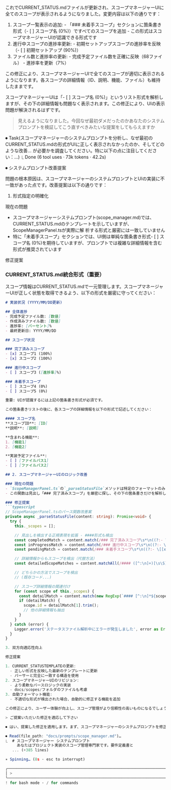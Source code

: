 これでCURRENT_STATUS.mdファイルが更新され、スコープマネージャーUIに全てのスコープが表示されるようになりました。変更内容は以下の通りです：

  1. スコープ一覧表示の追加:
    - 「### 未着手スコープ」セクションに箇条書き形式（- [ ] スコープ名 (0%)）ですべてのスコープを追加
    - この形式はスコープマネージャーUIが認識できる形式です
  2. 進行中スコープの進捗率更新:
    - 初期セットアップスコープの進捗率を反映（- [ ] 初期セットアップ (90%)）
  3. ファイル数と進捗率の更新:
    - 完成予定ファイル数を正確に反映（68ファイル）
    - 進捗率を更新（7%）

  この修正により、スコープマネージャーUIで全てのスコープが適切に表示されるようになります。各スコープの詳細情報（ID、説明、機能、ファイル）も維持
  したままです。

  スコープマネージャーUIは「- [ ] スコープ名
  (0%)」というリスト形式を解析しますが、その下の詳細情報も問題なく表示されます。この修正により、UIの表示問題が解決されるはずです。

> 見えるようになりました。今回なぜ最初ダメだったのかあなたのシステムプロンプトを検証してこう直すべきみたいな提案をしてもらえますか

⏺ Task(スコープマネージャーのシステムプロンプトを分析し、なぜ最初のCURRENT_STATUS.mdの形式がUIに正しく表示されなかったのか、そしてどのような改善…
      が必要かを調査してください。特に以下の点に注目してください：…)
  ⎿  Done (6 tool uses · 73k tokens · 42.2s)

⏺ システムプロンプト改善提案

  問題の根本原因は、スコープマネージャーのシステムプロンプトとUIの実装に不一致があった点です。改善提案は以下の通りです：

  1. 形式指定の明確化

  現在の問題

  - スコープマネージャーシステムプロンプト(scope_manager.md)では、CURRENT_STATUS.mdのテンプレートを示していますが、ScopeManagerPanel.tsが実際に解
  析する形式と厳密には一致していません
  - 特に「未着手スコープ」セクションでは、UI側は単純な箇条書き形式- [ ] スコープ名 
  (0%)を期待していますが、プロンプトでは複雑な詳細情報を含む形式が推奨されています

  修正提案

  ### CURRENT_STATUS.md統合形式（重要）
  スコープ情報はCURRENT_STATUS.mdで一元管理します。スコープマネージャーUIが正しく状態を取得できるよう、以下の形式を厳密に守ってください：

  ```markdown
  # 実装状況 (YYYY/MM/DD更新)

  ## 全体進捗
  - 完成予定ファイル数: [数値]
  - 作成済みファイル数: [数値]
  - 進捗率: [パーセント]%
  - 最終更新日: YYYY/MM/DD

  ## スコープ状況

  ### 完了済みスコープ
  - [x] スコープ1 (100%)
  - [x] スコープ2 (100%)

  ### 進行中スコープ
  - [ ] スコープ3 ([進捗率]%)

  ### 未着手スコープ
  - [ ] スコープ4 (0%)
  - [ ] スコープ5 (0%)

  重要: UIが認識するには上記の箇条書き形式が必須です。

  この箇条書きリストの後に、各スコープの詳細情報を以下の形式で記述してください：

  #### スコープ名
  **スコープID**: [ID]
  **説明**: [説明]

  **含まれる機能**:
  1. [機能1]
  2. [機能2]

  **実装予定ファイル**:
  - [ ] [ファイルパス1]
  - [ ] [ファイルパス2]

  ## 2. スコープマネージャーUIのロジック改善

  ### 現在の問題
  - `ScopeManagerPanel.ts`の`_parseStatusFile`メソッドは特定のフォーマットのみを認識し、柔軟性がありません
  - この関数は見出し「### 完了済みスコープ」を厳密に探し、その下の箇条書きだけを解析します

  ### 修正提案
  ```typescript
  // ScopeManagerPanel.tsのパース関数改善案
  private async _parseStatusFile(content: string): Promise<void> {
    try {
      this._scopes = [];

      // 見出しを検出する正規表現を拡張 - ####形式も検出
      const completedMatch = content.match(/### 完了済みスコープ\s*\n((?:- \[[x ]\].*\n?)*)/i);
      const inProgressMatch = content.match(/### 進行中スコープ\s*\n((?:- \[[x ]\].*\n?)*)/i);
      const pendingMatch = content.match(/### 未着手スコープ\s*\n((?:- \[[x ]\].*\n?)*)/i);

      // 詳細情報からもスコープを検出（代替方法）
      const detailedScopeMatches = content.matchAll(/#### ([^:\n]+)[\s\S]*?スコープID[^:]*?: ([^\n]*)/g);

      // どちらかの方法でスコープを検出
      // (既存コード...)

      // スコープ詳細情報の関連付け
      for (const scope of this._scopes) {
        const detailMatch = content.match(new RegExp(`#### [^:\n]*${scope.name}[^:\n]*\\s*\\n\\s*\\*\\*スコープID\\*\\*: ([^\\n]*)`, 'i'));
        if (detailMatch) {
          scope.id = detailMatch[1].trim();
          // 他の詳細情報も抽出
        }
      }
    } catch (error) {
      Logger.error('ステータスファイル解析中にエラーが発生しました', error as Error);
    }
  }

  3. 双方向適応性向上

  修正提案

  1. CURRENT_STATUSTEMPLATEの更新:
    - 正しい形式を反映した最新のテンプレートに更新
    - パーサーと完全に一致する構造を使用
  2. スコープマネージャーUIのリビジョン:
    - より柔軟なパースロジックの実装
    - docs/scopes/フォルダのファイルも考慮
  3. 自動フォーマット機能:
    - 不適切な形式が検出された場合、自動的に修正する機能を追加

  この修正により、ユーザー体験が向上し、スコープ管理がより信頼性の高いものになるでしょう。

> ご提案いただいた修正を適応して下さい

⏺ はい、提案した修正を適用します。まず、スコープマネージャーのシステムプロンプトを修正します。

⏺ Read(file_path: "docs/prompts/scope_manager.md")…
  ⎿  # スコープマネージャー システムプロンプト
       あなたはプロジェクト実装のスコープ管理専門家です。要件定義書と
     ... (+385 lines)

∗ Spinning… (8s · esc to interrupt)

╭────────────────────────────────────────────────────────────────────────────────────────────────────────────────────────────────────────────────────╮
│ >                                                                                                                                                  │
╰────────────────────────────────────────────────────────────────────────────────────────────────────────────────────────────────────────────────────╯
  ! for bash mode · / for commands                                                   Context low (8% remaining) · Run /compact to compact & continue


